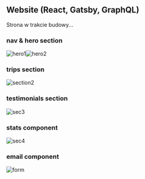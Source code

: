 ## Website (React, Gatsby, GraphQL) 

Strona w trakcie budowy...

### nav & hero section

![hero1](https://user-images.githubusercontent.com/66250856/99909625-f7b88800-2ce9-11eb-8431-117aa5129ec8.png)![hero2](https://user-images.githubusercontent.com/66250856/99909626-f7b88800-2ce9-11eb-93f4-fac8263ea843.png)


### trips section

![section2](https://user-images.githubusercontent.com/66250856/99909629-fb4c0f00-2ce9-11eb-992a-f356ef443baa.png)


### testimonials section

![sec3](https://user-images.githubusercontent.com/66250856/99909633-043ce080-2cea-11eb-984b-f209f790d894.png)


### stats component

![sec4](https://user-images.githubusercontent.com/66250856/99909634-0606a400-2cea-11eb-94d4-0d9912c1de3c.png)


### email component

![form](https://user-images.githubusercontent.com/66250856/99909636-0868fe00-2cea-11eb-90ae-a97deca70f5f.png)

